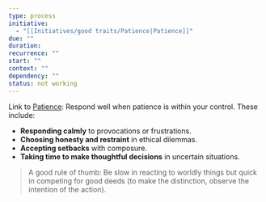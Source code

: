 ```yaml
---
type: process
initiative:
  - "[[Initiatives/good traits/Patience|Patience]]"
due: ""
duration:
recurrence: ""
start: ""
context: ""
dependency: ""
status: not working
---
```


Link to [Patience](Initiatives/good%20traits/Patience.md): Respond well when patience is within your control. These include:

* **Responding calmly** to provocations or frustrations.
* **Choosing honesty and restraint** in ethical dilemmas.
* **Accepting setbacks** with composure.
* **Taking time to make thoughtful decisions** in uncertain situations.

> A good rule of thumb: Be slow in reacting to worldly things but quick in competing for good deeds (to make the distinction, observe the intention of the action).
